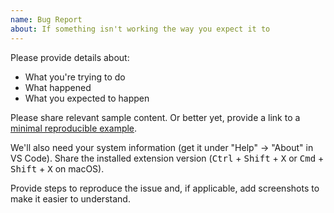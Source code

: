 ```yaml
---
name: Bug Report
about: If something isn't working the way you expect it to
---
```


Please provide details about:

* What you're trying to do
* What happened
* What you expected to happen

Please share relevant sample content. Or better yet, provide a link to a [minimal reproducible example](https://stackoverflow.com/help/minimal-reproducible-example).

We'll also need your system information (get it under "Help" -> "About" in VS Code). Share the installed extension version (<kbd>Ctrl</kbd> + <kbd>Shift</kbd> + <kbd>X</kbd> or <kbd>Cmd</kbd> + <kbd>Shift</kbd> + <kbd>X</kbd> on macOS).

Provide steps to reproduce the issue and, if applicable, add screenshots to make it easier to understand.

